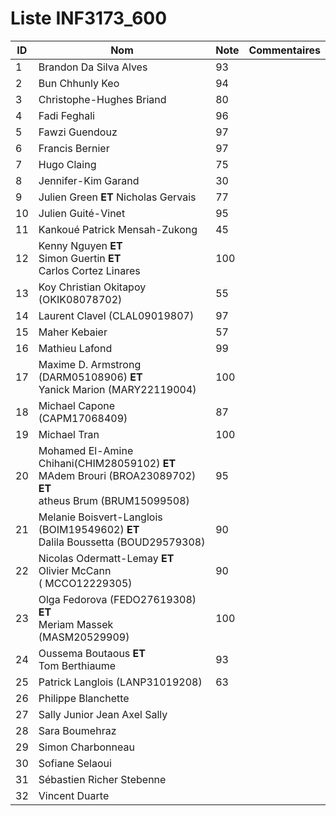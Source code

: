 # Liste INF3173_600
|  ID | Nom | Note | Commentaires |
| --- | --- | --- | --- |
|1|Brandon Da Silva Alves| 93 | 	|
|2|Bun Chhunly Keo| 94 | 	|
|3|Christophe-Hughes Briand| 80	| 	|
|4|Fadi Feghali| 96 | 	|
|5|Fawzi Guendouz|97| 	|
|6|Francis Bernier|97| 	|
|7|Hugo Claing| 75| 	|
|8|Jennifer-Kim Garand| 30	| 	|
|9|Julien Green **ET** Nicholas Gervais| 77	| 	|
|10|Julien Guité-Vinet| 95	| 	|
|11|Kankoué Patrick Mensah-Zukong| 45 | 	|
|12|Kenny Nguyen **ET** <br/> Simon Guertin  **ET** <br/> Carlos Cortez Linares| 100	| 	|
|13|Koy Christian Okitapoy (OKIK08078702)| 55	| 	|
|14|Laurent Clavel (CLAL09019807)| 	97 | 	|
|15|Maher Kebaier| 57	| 	|
|16|Mathieu Lafond| 99	| 	|
|17|Maxime D. Armstrong (DARM05108906) **ET**<br/> Yanick Marion (MARY22119004)| 100	| 	|
|18|Michael Capone (CAPM17068409)| 87	| 	|
|19|Michael Tran| 100	| 	|
|20|Mohamed El-Amine Chihani(CHIM28059102) **ET**<br/>MAdem Brouri (BROA23089702) **ET** <br />atheus Brum (BRUM15099508)| 95	| 	|
|21|Melanie Boisvert-Langlois (BOIM19549602) **ET** <br/>Dalila Boussetta (BOUD29579308)| 90| 	|
|22|Nicolas Odermatt-Lemay **ET** <br/>Olivier McCann ( MCCO12229305)|90 	| 	|
|23|Olga Fedorova (FEDO27619308) **ET**<br/> Meriam Massek (MASM20529909)| 100	| 	|
|24|Oussema Boutaous **ET**<br/> Tom Berthiaume| 93	| 	|
|25|Patrick Langlois (LANP31019208)| 63	| 	|
|26|Philippe Blanchette| 	| 	|
|27|Sally Junior Jean Axel Sally| 	| 	|
|28|Sara Boumehraz| 	| 	|
|29|Simon Charbonneau| 	| 	|
|30|Sofiane Selaoui| 	| 	|
|31|Sébastien Richer Stebenne| 	| 	|
|32|Vincent Duarte| 	| 	|

